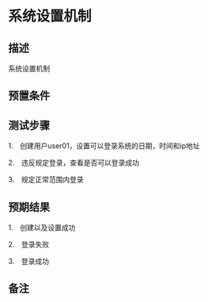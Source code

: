 # 系统设置机制

## 描述

系统设置机制

## 预置条件

## 测试步骤

1.　创建用户user01，设置可以登录系统的日期，时间和ip地址

2.　违反规定登录，查看是否可以登录成功

3.　规定正常范围内登录

## 预期结果

1.　创建以及设置成功

2.　登录失败

3.　登录成功

## 备注